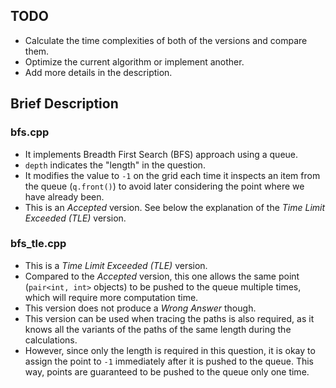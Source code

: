## TODO

* Calculate the time complexities of both of the versions and compare them.
* Optimize the current algorithm or implement another.
* Add more details in the description.

## Brief Description

### bfs.cpp

* It implements Breadth First Search (BFS) approach using a queue.
* `depth` indicates the "length" in the question.
* It modifies the value to `-1` on the grid each time it inspects an item from the queue (`q.front()`) to avoid later considering the point where we have already been.
* This is an *Accepted* version. See below the explanation of the *Time Limit Exceeded (TLE)* version.

### bfs_tle.cpp

* This is a *Time Limit Exceeded (TLE)* version.
* Compared to the *Accepted* version, this one allows the same point (`pair<int, int>` objects) to be pushed to the queue multiple times, which will require more computation time.
* This version does not produce a *Wrong Answer* though.
* This version can be used when tracing the paths is also required, as it knows all the variants of the paths of the same length during the calculations.
* However, since only the length is required in this question, it is okay to assign the point to `-1` immediately after it is pushed to the queue. This way, points are guaranteed to be pushed to the queue only one time.